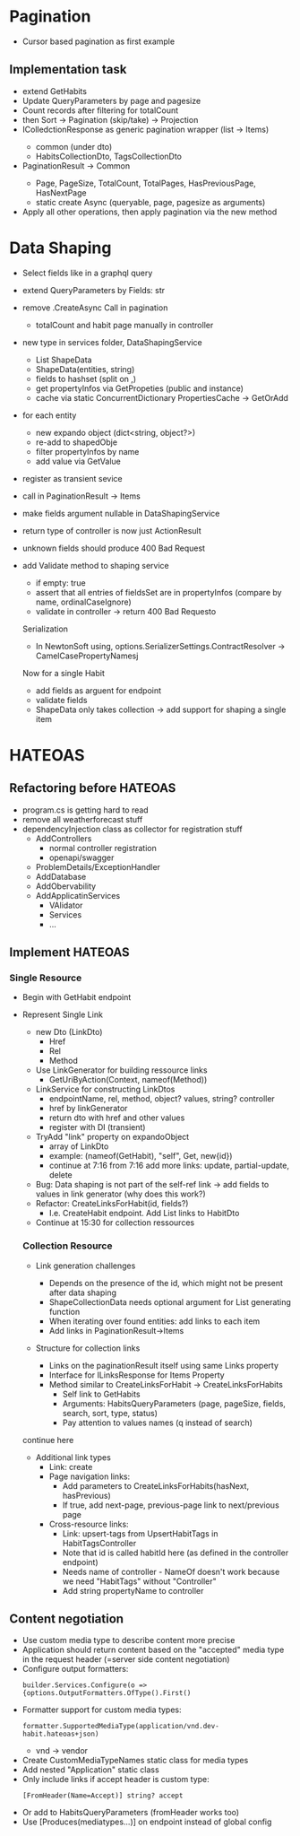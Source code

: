 # Pagination

- Cursor based pagination as first example
  
## Implementation task
- extend GetHabits
- Update QueryParameters by page and pagesize
- Count records after filtering for totalCount
- then Sort -> Pagination (skip/take) -> Projection
- IColledctionResponse<T> as generic pagination wrapper (list -> Items)
  - common (under dto)
  - HabitsCollectionDto, TagsCollectionDto
- PaginationResult<T> -> Common
  - Page, PageSize, TotalCount, TotalPages, HasPreviousPage, HasNextPage
  - static create Async (queryable, page, pagesize as arguments)
- Apply all other operations, then apply pagination via the new method

# Data Shaping
- Select fields like in a graphql query
- extend QueryParameters by Fields: str
- remove .CreateAsync Call in pagination
  - totalCount and habit page manually in controller
- new type in services folder, DataShapingService
  - List<ExpandoObject> ShapeData
  - ShapeData(entities, string)
  - fields to hashset (split on ,)
  - get propertyInfos via GetPropeties (public and instance)
  - cache via static ConcurrentDictionary PropertiesCache -> GetOrAdd
- for each entity
  - new expando object (dict<string, object?>)
  - re-add to shapedObje
  - filter propertyInfos by name
  - add value via GetValue
- register as transient sevice
- call in PaginationResult -> Items
- make fields argument nullable in DataShapingService
- return type of controller is now just ActionResult

- unknown fields should produce 400 Bad Request
- add Validate method to shaping service
  - if empty: true
  - assert that all entries of fieldsSet are in propertyInfos (compare by name, ordinalCaseIgnore)
  - validate in controller -> return 400 Bad Requesto

  Serialization
  - In NewtonSoft using, options.SerializerSettings.ContractResolver -> CamelCasePropertyNamesj

  Now for a single Habit
  - add fields as arguent for endpoint
  - validate fields
  - ShapeData only takes collection -> add support for shaping a single item

# HATEOAS
## Refactoring before HATEOAS
  - program.cs is getting hard to read
  - remove all weatherforecast stuff
  - dependencyInjection class as collector for registration stuff
    - AddControllers
      - normal controller registration
      - openapi/swagger
    - ProblemDetails/ExceptionHandler
    - AddDatabase
    - AddObervability
    - AddApplicatinServices
      - VAlidator
      - Services
      - ...

## Implement HATEOAS
### Single Resource
- Begin with GetHabit endpoint
- Represent Single Link
  - new Dto (LinkDto)
    - Href
    - Rel
    - Method
  - Use LinkGenerator for building ressource links
    - GetUriByAction(Context, nameof(Method))
  - LinkService for constructing LinkDtos
    - endpointName, rel, method, object? values, string? controller
    - href by linkGenerator
    - return dto with href and other values
    - register with DI (transient)
  - TryAdd "link" property on expandoObject
    - array of LinkDto
    - example: (nameof(GetHabit), "self", Get, new{id})
    - continue at 7:16
    from 7:16 add more links: update, partial-update, delete
  - Bug: Data shaping is not part of the self-ref link
    -> add fields to values in link generator (why does this work?)
  - Refactor: CreateLinksForHabit(id, fields?)
    - I.e. CreateHabit endpoint. Add List links to HabitDto
  - Continue at 15:30 for collection ressources
  ### Collection Resource
  
  - Link generation challenges
    - Depends on the presence of the id, which might not be present after data shaping
    - ShapeCollectionData needs optional argument for List<LinkDto> generating function
    - When iterating over found entities: add links to each item
    - Add links in PaginationResult->Items
  
  - Structure for collection links
    - Links on the paginationResult itself using same Links property
    - Interface for ILinksResponse for Items Property
    - Method similar to CreateLinksForHabit -> CreateLinksForHabits
      - Self link to GetHabits
      - Arguments: HabitsQueryParameters (page, pageSize, fields, search, sort, type, status)
      - Pay attention to values names (q instead of search)
    
  continue here
  - Additional link types
    - Link: create
    - Page navigation links: 
      - Add parameters to CreateLinksForHabits(hasNext, hasPrevious)
      - If true, add next-page, previous-page link to next/previous page
    - Cross-resource links:
      - Link: upsert-tags from UpsertHabitTags in HabitTagsController
      - Note that id is called habitId here (as defined in the controller endpoint)
      - Needs name of controller - NameOf doesn't work because we need "HabitTags" without "Controller"
      - Add string propertyName to controller

## Content negotiation
- Use custom media type to describe content more precise
- Application should return content based on the "accepted" media type in the request header (=server side content negotiation)
- Configure output formatters:
  ```
  builder.Services.Configure(o => {options.OutputFormatters.OfType().First()
  ```
- Formatter support for custom media types:
  ```
  formatter.SupportedMediaType(application/vnd.dev-habit.hateoas+json)
  ```
  - vnd -> vendor
- Create CustomMediaTypeNames static class for media types
- Add nested "Application" static class
- Only include links if accept header is custom type:
  ```
  [FromHeader(Name=Accept)] string? accept
  ```
- Or add to HabitsQueryParameters (fromHeader works too)
- Use [Produces(mediatypes...)] on endpoint instead of global config
